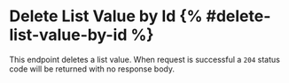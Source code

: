 # Delete List Value by Id {% #delete-list-value-by-id %}

This endpoint deletes a list value. When request is successful a `204` status code will be returned with no response body.

